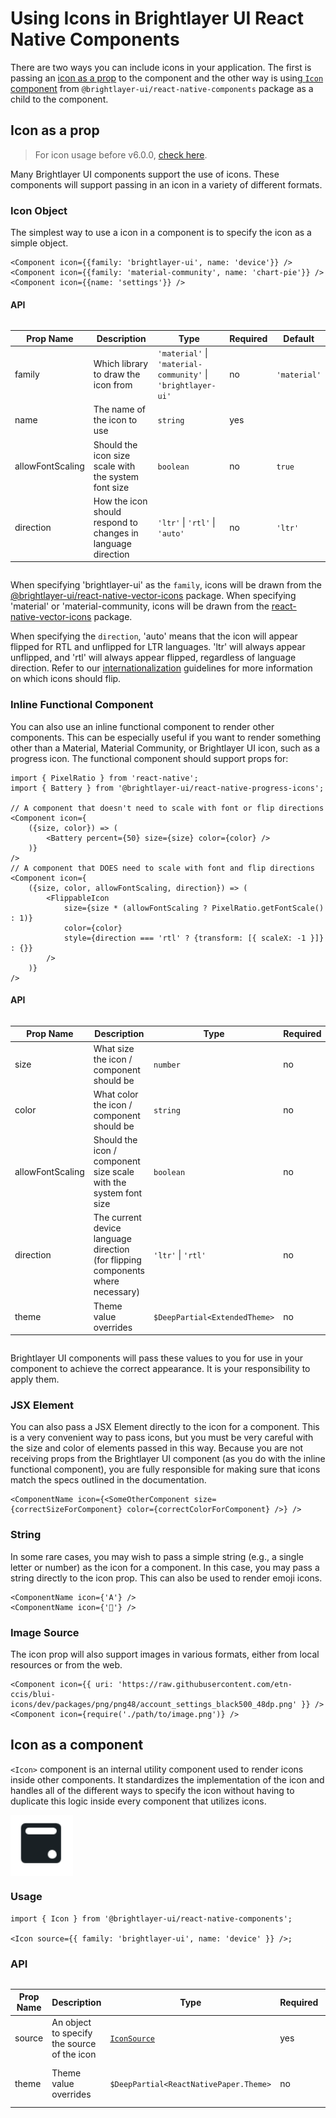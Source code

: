 # Using Icons in Brightlayer UI React Native Components

There are two ways you can include icons in your application. The first is passing an [icon as a prop](#icon-as-a-prop) to the component and the other way is using[ `Icon` component](#icon-as-a-component) from `@brightlayer-ui/react-native-components` package as a child to the component.

## Icon as a prop

> For icon usage before v6.0.0, [check here](https://github.com/etn-ccis/blui-react-native-component-library/blob/master/docs/IconWrapper.md).

Many Brightlayer UI components support the use of icons. These components will support passing in an icon in a variety of different formats.

### Icon Object

The simplest way to use a icon in a component is to specify the icon as a simple object.

```tsx
<Component icon={{family: 'brightlayer-ui', name: 'device'}} />
<Component icon={{family: 'material-community', name: 'chart-pie'}} />
<Component icon={{name: 'settings'}} />
```

#### API

<div style="overflow: auto">

| Prop Name        | Description                                                  | Type                                                         | Required | Default      |
| ---------------- | ------------------------------------------------------------ | ------------------------------------------------------------ | -------- | ------------ |
| family           | Which library to draw the icon from                          | `'material'` \| `'material-community'` \| `'brightlayer-ui'` | no       | `'material'` |
| name             | The name of the icon to use                                  | `string`                                                     | yes      |              |
| allowFontScaling | Should the icon size scale with the system font size         | `boolean`                                                    | no       | `true`       |
| direction        | How the icon should respond to changes in language direction | `'ltr'` \| `'rtl'` \| `'auto'`                               | no       | `'ltr'`      |

</div>

When specifying 'brightlayer-ui' as the `family`, icons will be drawn from the [@brightlayer-ui/react-native-vector-icons](https://www.npmjs.com/package/@brightlayer-ui/react-native-vector-icons) package. When specifying 'material' or 'material-community, icons will be drawn from the [react-native-vector-icons](https://www.npmjs.com/package/react-native-vector-icons) package.

When specifying the `direction`, 'auto' means that the icon will appear flipped for RTL and unflipped for LTR languages. 'ltr' will always appear unflipped, and 'rtl' will always appear flipped, regardless of language direction. Refer to our [internationalization](<https://brightlayer-ui.github.io/patterns/internationalization#bidirectionality--right-to-left-(rtl)-support>) guidelines for more information on which icons should flip.

### Inline Functional Component

You can also use an inline functional component to render other components. This can be especially useful if you want to render something other than a Material, Material Community, or Brightlayer UI icon, such as a progress icon. The functional component should support props for:

```tsx
import { PixelRatio } from 'react-native';
import { Battery } from '@brightlayer-ui/react-native-progress-icons';

// A component that doesn't need to scale with font or flip directions
<Component icon={
    ({size, color}) => (
        <Battery percent={50} size={size} color={color} />
    )}
/>
// A component that DOES need to scale with font and flip directions
<Component icon={
    ({size, color, allowFontScaling, direction}) => (
        <FlippableIcon
            size={size * (allowFontScaling ? PixelRatio.getFontScale() : 1)}
            color={color}
            style={direction === 'rtl' ? {transform: [{ scaleX: -1 }]} : {}}
        />
    )}
/>
```

#### API

<div style="overflow: auto">

| Prop Name        | Description                                                                     | Type                          | Required | Default |
| ---------------- | ------------------------------------------------------------------------------- | ----------------------------- | -------- | ------- |
| size             | What size the icon / component should be                                        | `number`                      | no       |         |
| color            | What color the icon / component should be                                       | `string`                      | no       |         |
| allowFontScaling | Should the icon / component size scale with the system font size                | `boolean`                     | no       |         |
| direction        | The current device language direction (for flipping components where necessary) | `'ltr'` \| `'rtl'`            | no       |         |
| theme            | Theme value overrides                                                           | `$DeepPartial<ExtendedTheme>` | no       |         |

</div>

Brightlayer UI components will pass these values to you for use in your component to achieve the correct appearance. It is your responsibility to apply them.

### JSX Element

You can also pass a JSX Element directly to the icon for a component. This is a very convenient way to pass icons, but you must be very careful with the size and color of elements passed in this way. Because you are not receiving props from the Brightlayer UI component (as you do with the inline functional component), you are fully responsible for making sure that icons match the specs outlined in the documentation.

```tsx
<ComponentName icon={<SomeOtherComponent size={correctSizeForComponent} color={correctColorForComponent} />} />
```

### String

In some rare cases, you may wish to pass a simple string (e.g., a single letter or number) as the icon for a component. In this case, you may pass a string directly to the icon prop. This can also be used to render emoji icons.

```tsx
<ComponentName icon={'A'} />
<ComponentName icon={'🍇'} />
```

### Image Source

The icon prop will also support images in various formats, either from local resources or from the web.

```tsx
<Component icon={{ uri: 'https://raw.githubusercontent.com/etn-ccis/blui-icons/dev/packages/png/png48/account_settings_black500_48dp.png' }} />
<Component icon={require('./path/to/image.png')} />
```

## Icon as a component

`<Icon>` component is an internal utility component used to render icons inside other components. It standardizes the implementation of the icon and handles all of the different ways to specify the icon without having to duplicate this logic inside every component that utilizes icons.

<img width="100" style="max-width: 100px; display: block;" alt="Icon" src="./images/icon.png">

### Usage

```tsx
import { Icon } from '@brightlayer-ui/react-native-components';

<Icon source={{ family: 'brightlayer-ui', name: 'device' }} />;
```

### API

<div style="overflow: auto;">

| Prop Name | Description                                 | Type                                   | Required | Default                   |
| --------- | ------------------------------------------- | -------------------------------------- | -------- | ------------------------- |
| source    | An object to specify the source of the icon | [`IconSource`](#icon-object)           | yes      |                           |
| theme     | Theme value overrides                       | `$DeepPartial<ReactNativePaper.Theme>` | no       | Varies based on the theme |

</div>

